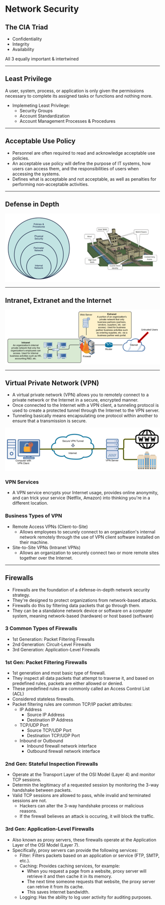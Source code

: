 # Network Security

## The CIA Triad

- Confidentiality
- Integrity
- Availability

All 3 equally important & intertwined

---

## Least Privilege

A user, system, process, or application is only given the permissions necessary to complete its assigned tasks or functions and nothing more.

- Implemeting Least Privilege:
  - Security Groups
  - Account Standardization
  - Account Management Processes & Procedures

---

## Acceptable Use Policy

- Personnel are often required to read and acknowledge acceptable use policies.
- An acceptable use policy will define the purpose of IT systems, how users can access them, and the responsibilities of users when accessing the systems.
- Defines what is acceptable and not acceptable, as well as penalties for performing non-acceptable activities.

---

## Defense in Depth

![Defense in Depth Image](Defense-in-Depth.png)

---

## Intranet, Extranet and the Internet

![Intranet, Extranet and the Internet Image](Intranet-Extranet-and-the-Internet)

---

## Virtual Private Network (VPN)

- A virtual private network (VPN) allows you to remotely connect to a private network or the Internet in a secure, encrypted manner.
- Once connected to the Internet with a VPN client, a tunneling protocol is used to create a protected tunnel through the Internet to the VPN server.
- Tunneling basically means encapsulating one protocol within another to ensure that a transmission is secure.

![Virtual Private Network Image](Virtual-Private-Network.png)

### VPN Services

- A VPN service encrypts your Internet usage, provides online anonymity, and can trick your service (Netflix, Amazon) into thinking you're in a different location.

### Business Types of VPN

- Remote Access VPNs (Client-to-Site)
  - Allows employees to securely connect to an organization's internal network remotely through the use of VPN client software installed on their machine.
- Site-to-Site VPNs (Intranet VPNs)
  - Allows an organization to securely connect two or more remote sites together over the Internet.

---

## Firewalls

- Firewalls are the foundation of a defense-in-depth network security strategy.
- They're designed to protect organizations from network-based attacks.
- Firewalls do this by filtering data packets that go through them.
- They can be a standalone network device or software on a computer system, meaning network-based (hardware) or host based (software)

### 3 Common Types of Firewalls

- 1st Generation: Packet Filtering Firewalls
- 2nd Generation: Circuit-Level Firewalls
- 3rd Generation: Application-Level Firewalls

### 1st Gen: Packet Filtering Firewalls

- 1st generation and most basic type of firewall.
- They inspect all data packets that attempt to traverse it, and based on predefined rules, packets are either allowed or denied.
- These predefined rules are commonly called an Access Control List (ACL)
- Considered stateless firewalls.
- Packet filtering rules are common TCP/IP packet attributes:
  - IP Address
    - Source IP Address
    - Destination IP Address
  - TCP/UDP Port
    - Source TCP/UDP Port
    - Destination TCP/UDP Port
  - Inbound or Outbound
    - Inbound firewall network interface
    - Outbound firewall network interface

### 2nd Gen: Stateful Inspection Firewalls

- Operate at the Transport Layer of the OSI Model (Layer 4) and monitor TCP sessions.
- Determin the legitimacy of a requested session by monitoring the 3-way handshake between packets.
- Valid TCP sessions are allowed to pass, while invalid and terminated sessions are not.
  - Hackers can alter the 3-way handshake process or malicious reasons.
  - If the firewall believes an attack is occuring, it will block the traffic.

### 3rd Gen: Application-Level Firewalls

- Also known as proxy servers, these firewalls operate at the Application Layer of the OSI Model (Layer 7).
- Specifically, proxy servers can provide the following services:
  - Filter: Filters packets based on an application or service (FTP, SMTP, etc.).
  - Caching: Provides caching services, for example:
    - When you request a page from a website, proxy server will retrieve it and then cache it in its memory.
    - The next time someone requests that website, the proxy server can retrive it from its cache.
    - This saves Internet bandwidth.
  - Logging: Has the ability to log user activity for auditing purposes.
